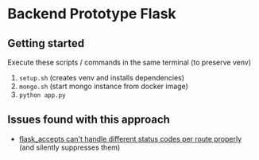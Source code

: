 # Backend Prototype Flask

## Getting started
Execute these scripts / commands in the same terminal (to preserve venv)
1. `setup.sh` (creates venv and installs dependencies)
2. `mongo.sh` (start mongo instance from docker image)
3. `python app.py` 

## Issues found with this approach
- [flask_accepts can't handle different status codes per route properly](https://github.com/apryor6/flask_accepts/issues/17) 
  (and silently suppresses them)